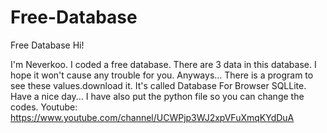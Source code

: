 # Free-Database
Free Database
Hi!

I'm Neverkoo. I coded a free database. There are 3 data in this database. I hope it won't cause any trouble for you. Anyways...
There is a program to see these values.download it. It's called Database For Browser SQLLite.
Have a nice day...
I have also put the python file so you can change the codes.
Youtube: https://www.youtube.com/channel/UCWPjp3WJ2xpVFuXmqKYdDuA
